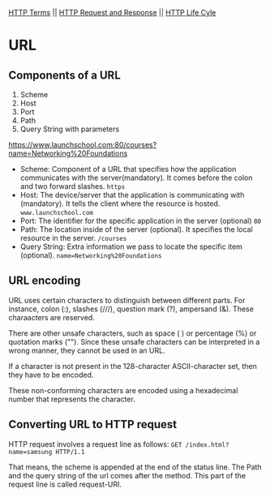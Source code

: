 [HTTP Terms](http.md)  || [HTTP Request and Response](http_request_n_response.md) || [HTTP Life Cyle](http_life_cycle.md)

# URL

## Components of a URL
1. Scheme
2. Host
3. Port
3. Path
4. Query String with parameters

https://www.launchschool.com:80/courses?name=Networking%20Foundations

* Scheme: Component of a URL that specifies how the application communicates with the server(mandatory). It comes before the colon and two forward slashes. `https`
* Host: The device/server that the application is communicating with (mandatory). It tells the client where the resource is hosted. `www.launchschool.com`
* Port: The identifier for the specific application in the server (optional) `80`
* Path: The location inside of the server (optional). It specifies the local resource in the server. `/courses`
* Query String: Extra information we pass to locate the specific item (optional). `name=Networking%20Foundations`

## URL encoding

URL uses certain characters to distinguish between different parts. For instance, colon (:), slashes (///), question mark (?), ampersand (&). These charaacters are reserved. 

There are other unsafe characters, such as space ( ) or percentage (%) or quotation marks (""). Since these unsafe characters can be interpreted in a wrong manner, they cannot be used in an URL. 

If a character is not present in the 128-character ASCII-character set, then they have to be encoded.

These non-conforming characters are encoded using a hexadecimal number that represents the character.

## Converting URL to HTTP request

HTTP request involves a request line as follows:
`GET /index.html?name=samsung HTTP/1.1`

That means, the scheme is appended at the end of the status line. The Path and the query string of the url comes after the method. This part of the request line is called request-URI. 
